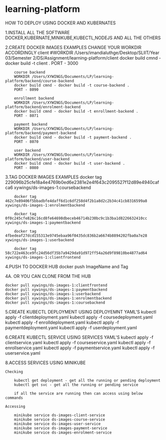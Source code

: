 # learning-platform

HOW TO DEPLOY USING DOCKER AND KUBERNATES

1.INSTALL ALL THE SOFTWARE
    DOCKER,KUBERNATE,MINIKUBE,KUBECTL,NODEJS AND ALL THE OTHERS

2.CREATE DOCKER IMAGES
    EXAMPLES
    CHANGE YOUR WORKDIR ACCORDINGLY
        client
        #WORKDIR /Users/imandialuthge/Desktop/SLIIT/Year 03/Semester 2/DS/Assignment/learning-platform/client
        docker build cmnd - docker build -t client .
        PORT - 3000

        course backend
        WORKDIR /Users/XYWINGS/Documents/LP/learning-platform/backend/course-backend
        docker build cmnd - docker build -t course-backend .
        PORT - 8090

        enrollment backend
        WORKDIR /Users/XYWINGS/Documents/LP/learning-platform/backend/enrolment-backend
        docker build cmnd - docker build -t enrollment-backend .
        PORT - 8071

        payment backend
        WORKDIR /Users/XYWINGS/Documents/LP/learning-platform/backend/payment-backend
        docker build cmnd - docker build -t payment-backend .
        PORT - 8070

        user backend
        WORKDIR /Users/XYWINGS/Documents/LP/learning-platform/backend/user-backend
        docker build cmnd - docker build -t user-backend .
        PORT - 8080


3.TAG DOCKER IMAGES
    EXAMPLES
        docker tag 229096b25cfe18a4e4769b0ed6e2381e2e4f643c2095527f12d89e4940cafca6 xywings/ds-images-1:coursebackend

        docker tag 462c7e89406f5bbadbfe4daff6d1c6df258d4f2b1a8d2c2b34c41cb8316599a8 xywings/ds-images-1:enrolmentbackend

        docker tag 0f0c245cfe826c16cd8fe64698dbeceb46714b230bc9c1b3ba1d8226632410cc xywings/ds-images-1:paymentbackend

        docker tag 4fbedeaf27dcd155313e9745ebaa96f0435dc836b2a6674b8894202fba0a7e28 xywings/ds-images-1:userbackend

        docker tag 58c722e463ce9fc24d56df35b7a9429da91d972ff54a26d9f89810be4877ad64 xywings/ds-images-1:clientfrontend

4.PUSH TO DOCKER HUB
    docker push ImageName and Tag

4A. OR YOU CAN CLONE FROM THE HUB

    docker pull xywings/ds-images-1:clientfrontend
    docker pull xywings/ds-images-1:paymentbackend
    docker pull xywings/ds-images-1:userbackend
    docker pull xywings/ds-images-1:enrolmentbackend
    docker pull xywings/ds-images-1:coursebackend

5.CREATE KUBECTL DEPLOYMENT USING DEPLOYEMNT YAML'S
    kubectl apply -f clientdeployment.yaml
    kubectl apply -f coursedeployment.yaml
    kubectl apply -f enrolldeployment.yaml
    kubectl apply -f paymentdeployment.yaml
    kubectl apply -f userdeployment.yaml

6.CREATE KUBECTL SERVICE USING SERVICES YAML'S
    kubectl apply -f clientservice.yaml
    kubectl apply -f courseservice.yaml
    kubectl apply -f enrollservice.yaml
    kubectl apply -f paymentservice.yaml
    kubectl apply -f userservice.yaml

8.ACCESS SERVICES USING MINIKUBE

    Checking 

        kubectl get deployment - get all the running or pending deployment
        kubectl get svc - get all the running or pending service

        if all the service are running then can access using below commands

    Accessing

        minikube service ds-images-client-service
        minikube service ds-images-course-service
        minikube service ds-images-user-service
        minikube service ds-images-payment-service
        minikube service ds-images-enrolment-service